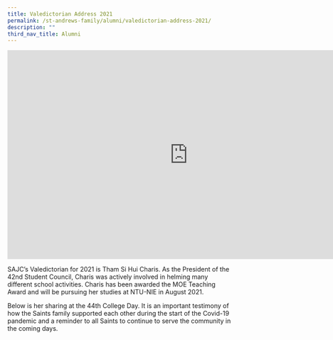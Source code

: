 ```yaml
---
title: Valedictorian Address 2021
permalink: /st-andrews-family/alumni/valedictorian-address-2021/
description: ""
third_nav_title: Alumni
---
```

<iframe width="810" height="469" src="https://www.youtube.com/embed/nBxMv2XkYM4" title="Class of 2020 Valedictorian Speech by Charis Tham" frameborder="0" allow="accelerometer; autoplay; clipboard-write; encrypted-media; gyroscope; picture-in-picture" allowfullscreen></iframe>
<p>SAJC&rsquo;s Valedictorian for 2021 is Tham Si Hui Charis. As the President of the 42nd Student Council, Charis was actively involved in helming many different school activities. Charis has been awarded the MOE Teaching Award and will be pursuing her studies at NTU-NIE in August 2021.</p>
<p>Below is her sharing at the 44th College Day. It is an important testimony of how the Saints family supported each other during the start of the Covid-19 pandemic and a reminder to all Saints to continue to serve the community in the coming days.</p>